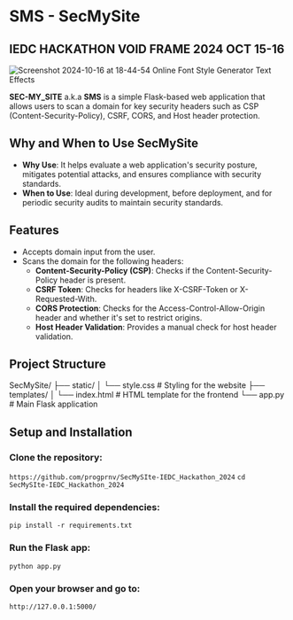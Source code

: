 # SMS - SecMySite
## IEDC HACKATHON VOID FRAME 2024 OCT 15-16

![Screenshot 2024-10-16 at 18-44-54 Online Font Style Generator   Text Effects](https://github.com/user-attachments/assets/be0ba55d-73d3-4c52-b65f-ab2cadfe0c9b)


**SEC-MY_SITE** a.k.a **SMS** is a simple Flask-based web application that allows users to scan a domain for key security headers such as CSP (Content-Security-Policy), CSRF, CORS, and Host header protection.

## Why and When to Use SecMySite
- **Why Use**: It helps evaluate a web application's security posture, mitigates potential attacks, and ensures compliance with security standards.
- **When to Use**: Ideal during development, before deployment, and for periodic security audits to maintain security standards.

## Features
- Accepts domain input from the user.
- Scans the domain for the following headers:
  - **Content-Security-Policy (CSP)**: Checks if the Content-Security-Policy header is present.
  - **CSRF Token**: Checks for headers like X-CSRF-Token or X-Requested-With.
  - **CORS Protection**: Checks for the Access-Control-Allow-Origin header and whether it's set to restrict origins.
  - **Host Header Validation**: Provides a manual check for host header validation.

## Project Structure
SecMySite/
├── static/
│   └── style.css # Styling for the website
├── templates/
│   └── index.html # HTML template for the frontend
└── app.py         # Main Flask application

## Setup and Installation

### Clone the repository:
`https://github.com/progprnv/SecMySIte-IEDC_Hackathon_2024`
`cd SecMySIte-IEDC_Hackathon_2024`

### Install the required dependencies:
`pip install -r requirements.txt`

### Run the Flask app:
`python app.py`

### Open your browser and go to:
`http://127.0.0.1:5000/`
